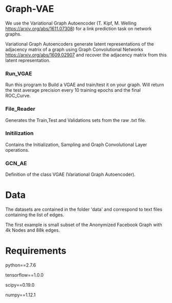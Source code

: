 # Graph-VAE
We use the Variational Graph Autoencoder (T. Kipf, M. Welling https://arxiv.org/abs/1611.07308) for a link prediction task on network graphs. 

Variational Graph Autoencoders generate latent representations  of the adjacency matrix of a graph using  Graph Convolutional Networks https://arxiv.org/abs/1609.02907 and recover the adjacency matrix from this latent representation.

### Run_VGAE
Run this program to Build a VGAE and train/test  it on your graph. Will return the test average precision every 10 training epochs and the final ROC_Curve.

### File_Reader
Generates the Train,Test and Validations sets from  the raw .txt file.

### Initilization
Contains the Initialization, Sampling and  Graph Convolutional Layer operations.

### GCN_AE
Definition of the class  VGAE (Variational Graph Autoencoder).



# Data
The datasets are contained in the folder 'data' and correspond to text files containing the list of edges. 

The first example is small subset of the Anonymized Facebook Graph with 4k Nodes and 88k edges.

# Requirements

python==2.7.6

tensorflow==1.0.0

scipy==0.19.0

numpy==1.12.1

